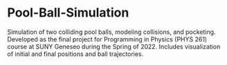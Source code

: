 # Pool-Ball-Simulation
Simulation of two colliding pool balls, modeling collisions, and pocketing. Developed as the final project for Programming in Physics (PHYS 261) course at SUNY Geneseo during the Spring of 2022. Includes visualization of initial and final positions and ball trajectories.
